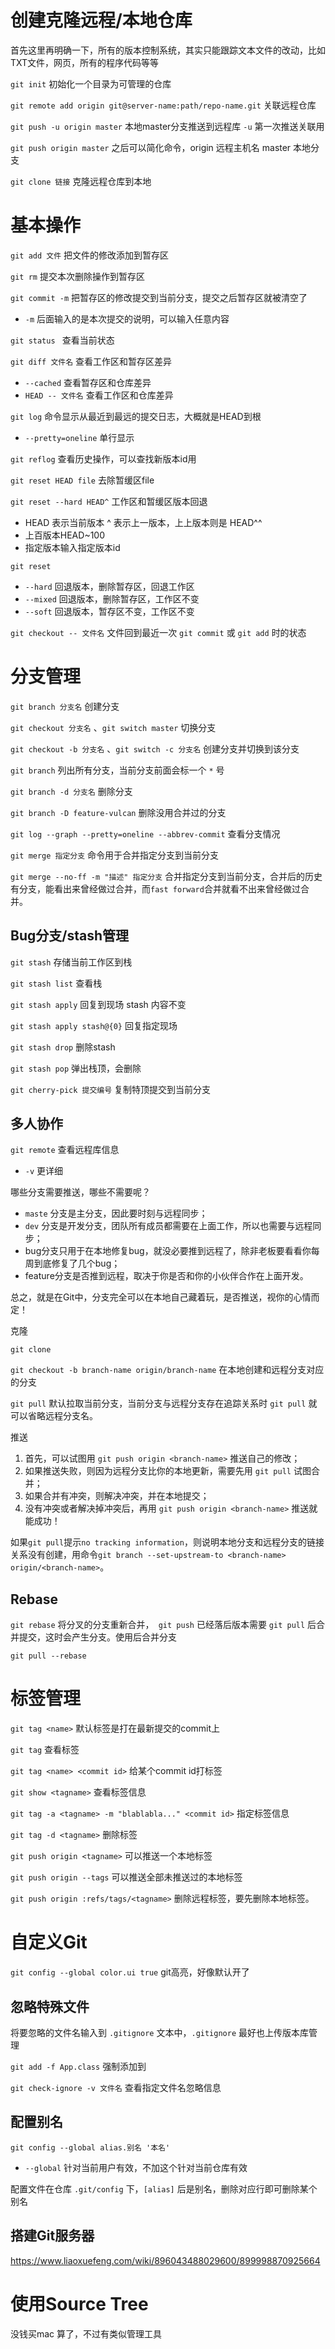 # 创建克隆远程/本地仓库

首先这里再明确一下，所有的版本控制系统，其实只能跟踪文本文件的改动，比如TXT文件，网页，所有的程序代码等等

`git init` 初始化一个目录为可管理的仓库



`git remote add origin git@server-name:path/repo-name.git` 关联远程仓库 

`git push -u origin master` 本地master分支推送到远程库 `-u` 第一次推送关联用

`git push origin master` 之后可以简化命令，origin 远程主机名 master 本地分支



`git clone 链接` 克隆远程仓库到本地



# 基本操作

`git add 文件` 把文件的修改添加到暂存区

`git rm` 提交本次删除操作到暂存区

`git commit -m` 把暂存区的修改提交到当前分支，提交之后暂存区就被清空了

+ `-m` 后面输入的是本次提交的说明，可以输入任意内容



`git status ` 查看当前状态

`git diff 文件名` 查看工作区和暂存区差异

+ `--cached` 查看暂存区和仓库差异
+ `HEAD -- 文件名` 查看工作区和仓库差异



`git log` 命令显示从最近到最远的提交日志，大概就是HEAD到根

+ `--pretty=oneline` 单行显示

`git reflog` 查看历史操作，可以查找新版本id用



`git reset HEAD file` 去除暂缓区file



`git reset --hard HEAD^` 工作区和暂缓区版本回退

+ HEAD 表示当前版本 ^ 表示上一版本，上上版本则是 HEAD^^
+ 上百版本HEAD~100
+ 指定版本输入指定版本id



`git reset`

+ `--hard` 回退版本，删除暂存区，回退工作区
+ `--mixed` 回退版本，删除暂存区，工作区不变
+ `--soft` 回退版本，暂存区不变，工作区不变



`git checkout -- 文件名` 文件回到最近一次 `git commit` 或 `git add` 时的状态



# 分支管理

`git branch 分支名` 创建分支

`git checkout 分支名` 、`git switch master` 切换分支

`git checkout -b 分支名` 、`git switch -c 分支名` 创建分支并切换到该分支

`git branch` 列出所有分支，当前分支前面会标一个 `*` 号

`git branch -d 分支名` 删除分支

`git branch -D feature-vulcan` 删除没用合并过的分支

`git log --graph --pretty=oneline --abbrev-commit` 查看分支情况



`git merge 指定分支` 命令用于合并指定分支到当前分支



`git merge --no-ff -m "描述" 指定分支` 合并指定分支到当前分支，合并后的历史有分支，能看出来曾经做过合并，而`fast forward`合并就看不出来曾经做过合并。 



## Bug分支/stash管理

`git stash` 存储当前工作区到栈

`git stash list` 查看栈

`git stash apply` 回复到现场 stash 内容不变

`git stash apply stash@{0}` 回复指定现场

`git stash drop` 删除stash

`git stash pop` 弹出栈顶，会删除

`git cherry-pick 提交编号` 复制特顶提交到当前分支



## 多人协作

`git remote` 查看远程库信息

+ `-v` 更详细



哪些分支需要推送，哪些不需要呢？

- `maste` 分支是主分支，因此要时刻与远程同步；
- `dev` 分支是开发分支，团队所有成员都需要在上面工作，所以也需要与远程同步；
- bug分支只用于在本地修复bug，就没必要推到远程了，除非老板要看看你每周到底修复了几个bug；
- feature分支是否推到远程，取决于你是否和你的小伙伴合作在上面开发。

总之，就是在Git中，分支完全可以在本地自己藏着玩，是否推送，视你的心情而定！



克隆

`git clone`

`git checkout -b branch-name origin/branch-name` 在本地创建和远程分支对应的分支

`git pull` 默认拉取当前分支，当前分支与远程分支存在追踪关系时 `git pull` 就可以省略远程分支名。



推送

1. 首先，可以试图用 `git push origin <branch-name>` 推送自己的修改；
2. 如果推送失败，则因为远程分支比你的本地更新，需要先用 `git pull` 试图合并；
3. 如果合并有冲突，则解决冲突，并在本地提交；
4. 没有冲突或者解决掉冲突后，再用 `git push origin <branch-name>` 推送就能成功！

如果`git pull`提示`no tracking information`，则说明本地分支和远程分支的链接关系没有创建，用命令`git branch --set-upstream-to <branch-name> origin/<branch-name>`。



## Rebase

`git rebase` 将分叉的分支重新合并，` git push` 已经落后版本需要 `git pull` 后合并提交，这时会产生分支。使用后合并分支

`git pull --rebase`



# 标签管理

`git tag <name>` 默认标签是打在最新提交的commit上

`git tag` 查看标签

 `git tag <name> <commit id>` 给某个commit id打标签

`git show <tagname>` 查看标签信息

`git tag -a <tagname> -m "blablabla..." <commit id>` 指定标签信息

`git tag -d <tagname>` 删除标签

`git push origin <tagname>` 可以推送一个本地标签

`git push origin --tags` 可以推送全部未推送过的本地标签

`git push origin :refs/tags/<tagname>` 删除远程标签，要先删除本地标签。 



# 自定义Git

`git config --global color.ui true` git高亮，好像默认开了



## 忽略特殊文件

将要忽略的文件名输入到 `.gitignore` 文本中，`.gitignore` 最好也上传版本库管理

`git add -f App.class` 强制添加到

`git check-ignore -v 文件名` 查看指定文件名忽略信息



## 配置别名

`git config --global alias.别名 '本名'`

+ `--global` 针对当前用户有效，不加这个针对当前仓库有效



配置文件在仓库 `.git/config` 下，`[alias]` 后是别名，删除对应行即可删除某个别名



## 搭建Git服务器

<https://www.liaoxuefeng.com/wiki/896043488029600/899998870925664>



# 使用Source Tree

没钱买mac 算了，不过有类似管理工具

